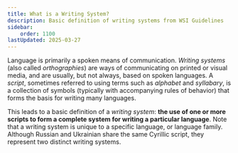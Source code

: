 ```yaml
---
title: What is a Writing System?
description: Basic definition of writing systems from WSI Guidelines
sidebar:
    order: 1100
lastUpdated: 2025-03-27
---
```


Language is primarily a spoken means of communication. _Writing systems_ (also called _orthographies_) are ways of communicating on printed or visual media, and are usually, but not always, based on spoken languages. A _script_, sometimes referred to using terms such as _alphabet_ and _syllabary_, is a collection of symbols (typically with accompanying rules of behavior) that forms the basis for writing many languages.

This leads to a basic definition of a _writing system_: **the use of one or more scripts to form a complete system for writing a particular language**. Note that a writing system is unique to a specific language, or language family. Although Russian and Ukrainian share the same Cyrillic script, they represent two distinct writing systems.
